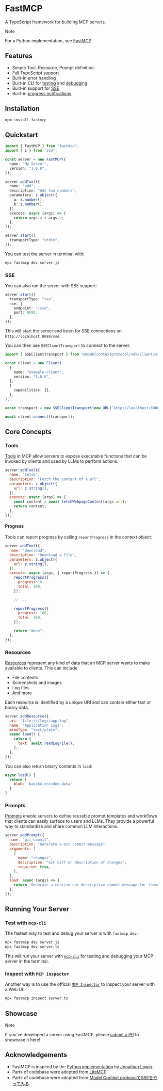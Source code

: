 # FastMCP

A TypeScript framework for building [MCP](https://modelcontextprotocol.io/) servers.

> [!NOTE]
> For a Python implementation, see [FastMCP](https://github.com/jlowin/fastmcp).

## Features

- Simple Tool, Resource, Prompt definition
- Full TypeScript support
- Built-in error handling
- Built-in CLI for [testing](#test-with-mcp-cli) and [debugging](#inspect-with-mcp-inspector)
- Built-in support for [SSE](#sse)
- Built-in [progress notifications](#progress)

## Installation

```bash
npm install fastmcp
```

## Quickstart

```ts
import { FastMCP } from "fastmcp";
import { z } from "zod";

const server = new FastMCP({
  name: "My Server",
  version: "1.0.0",
});

server.addTool({
  name: "add",
  description: "Add two numbers",
  parameters: z.object({
    a: z.number(),
    b: z.number(),
  }),
  execute: async (args) => {
    return args.a + args.b;
  },
});

server.start({
  transportType: "stdio",
});
```

You can test the server in terminal with:

```bash
npx fastmcp dev server.js
```

### SSE

You can also run the server with SSE support:

```ts
server.start({
  transportType: "sse",
  sse: {
    endpoint: "/sse",
    port: 8080,
  },
});
```

This will start the server and listen for SSE connections on `http://localhost:8080/sse`.

You can then use `SSEClientTransport` to connect to the server:

```ts
import { SSEClientTransport } from "@modelcontextprotocol/sdk/client/sse.js";

const client = new Client(
  {
    name: "example-client",
    version: "1.0.0",
  },
  {
    capabilities: {},
  },
);

const transport = new SSEClientTransport(new URL(`http://localhost:8080/sse`));

await client.connect(transport);
```

## Core Concepts

### Tools

[Tools](https://modelcontextprotocol.io/docs/concepts/tools) in MCP allow servers to expose executable functions that can be invoked by clients and used by LLMs to perform actions.

```js
server.addTool({
  name: "fetch",
  description: "Fetch the content of a url",
  parameters: z.object({
    url: z.string(),
  }),
  execute: async (args) => {
    const content = await fetchWebpageContent(args.url);
    return content;
  },
});
```

#### Progress

Tools can report progress by calling `reportProgress` in the context object:

```js
server.addTool({
  name: "download",
  description: "Download a file",
  parameters: z.object({
    url: z.string(),
  }),
  execute: async (args, { reportProgress }) => {
    reportProgress({
      progress: 0,
      total: 100,
    });

    // ...

    reportProgress({
      progress: 100,
      total: 100,
    });

    return "done";
  },
});
```

### Resources

[Resources](https://modelcontextprotocol.io/docs/concepts/resources) represent any kind of data that an MCP server wants to make available to clients. This can include:

- File contents
- Screenshots and images
- Log files
- And more

Each resource is identified by a unique URI and can contain either text or binary data.

```js
server.addResource({
  uri: "file:///logs/app.log",
  name: "Application Logs",
  mimeType: "text/plain",
  async load() {
    return {
      text: await readLogFile(),
    };
  },
});
```

You can also return binary contents in `load`:

```js
async load() {
  return {
    blob: 'base64-encoded-data'
  }
}
```

### Prompts

[Prompts](https://modelcontextprotocol.io/docs/concepts/prompts) enable servers to define reusable prompt templates and workflows that clients can easily surface to users and LLMs. They provide a powerful way to standardize and share common LLM interactions.

```js
server.addPrompt({
  name: "git-commit",
  description: "Generate a Git commit message",
  arguments: [
    {
      name: "changes",
      description: "Git diff or description of changes",
      required: true,
    },
  ],
  load: async (args) => {
    return `Generate a concise but descriptive commit message for these changes:\n\n${args.changes}`;
  },
});
```

## Running Your Server

### Test with `mcp-cli`

The fastest way to test and debug your server is with `fastmcp dev`:

```bash
npx fastmcp dev server.js
npx fastmcp dev server.ts
```

This will run your server with [`mcp-cli`](https://github.com/wong2/mcp-cli) for testing and debugging your MCP server in the terminal.

### Inspect with `MCP Inspector`

Another way is to use the official [`MCP Inspector`](https://modelcontextprotocol.io/docs/tools/inspector) to inspect your server with a Web UI:

```bash
npx fastmcp inspect server.ts
```

## Showcase

> [!NOTE]
> If you've developed a server using FastMCP, please [submit a PR](https://github.com/punkpeye/fastmcp) to showcase it here!

## Acknowledgements

- FastMCP is inspired by the [Python implementation](https://github.com/jlowin/fastmcp) by [Jonathan Lowin](https://github.com/jlowin).
- Parts of codebase were adopted from [LiteMCP](https://github.com/wong2/litemcp).
- Parts of codebase were adopted from [Model Context protocolでSSEをやってみる](https://dev.classmethod.jp/articles/mcp-sse/).
